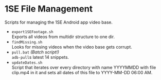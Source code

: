 # 1SE File Management
Scripts for managing the 1SE Android app video base.

* `export1SEFootage.sh`  
	Exports all videos from multidir structure to one dir.
* `findMissing.sh`  
	Looks for missing videos when the video base gets corrupt.
* `pull.bat` _(Batch script!)_  
	`adb-pull`s latest 14 snippets.
* `updateDates.sh`  
	Script that iterates over every directory with name YYYYMMDD with file clip.mp4 in it and sets all dates of this file to YYYY-MM-DD 06:00 AM.
